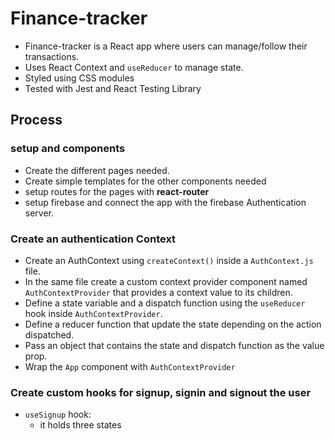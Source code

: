 # Finance-tracker
- Finance-tracker is a React app where users can manage/follow their transactions.
- Uses React Context and `useReducer` to manage state.
- Styled using CSS modules
- Tested with Jest and React Testing Library
## Process
### setup and components
- Create the different pages needed.
- Create simple templates for the other components needed
- setup routes for the pages with **react-router**
- setup firebase and connect the app with the firebase Authentication server.
### Create an authentication Context
- Create an AuthContext using `createContext()` inside a `AuthContext.js` file.
- In the same file create a custom context provider component named `AuthContextProvider` that provides a context value to its children.
- Define a state variable and a dispatch function using the `useReducer` hook inside `AuthContextProvider`.
- Define a reducer function that update the state depending on the action dispatched.
- Pass an object that contains the state and dispatch function as the value prop.
- Wrap the `App` component with `AuthContextProvider`
### Create custom hooks for signup, signin and signout the user
- `useSignup` hook: 
  - it holds three states
